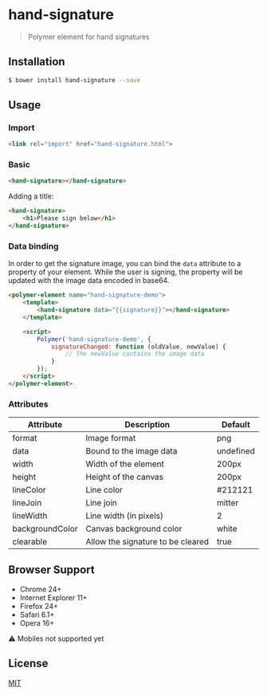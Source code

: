 # hand-signature

> Polymer element for hand signatures

## Installation

```bash
$ bower install hand-signature --save
```

## Usage

### Import

```html
<link rel="import" href="hand-signature.html">
```

### Basic

```html
<hand-signature></hand-signature>
```

Adding a title:

```html
<hand-signature>
    <h1>Please sign below</h1>
</hand-signature>
```

### Data binding

In order to get the signature image, you can bind the `data` attribute to a property of your element.
While the user is signing, the property will be updated with the image data encoded in base64.

```html
<polymer-element name="hand-signature-demo">
    <template>
        <hand-signature data="{{signature}}"></hand-signature>
    </template>

    <script>
        Polymer('hand-signature-demo', {
            signatureChanged: function (oldValue, newValue) {
                // The newValue contains the image data
            }
        });
    </script>
</polymer-element>
```

### Attributes

| Attribute       | Description                       | Default
|-----------------|-----------------------------------|---------
| format          | Image format                      | png
| data            | Bound to the image data           | undefined
| width           | Width of the element              | 200px
| height          | Height of the canvas              | 200px
| lineColor       | Line color                        | #212121
| lineJoin        | Line join                         | mitter
| lineWidth       | Line width (in pixels)            | 2
| backgroundColor | Canvas background color           | white
| clearable       | Allow the signature to be cleared | true

## Browser Support

- Chrome 24+
- Internet Explorer 11+
- Firefox 24+
- Safari 6.1+
- Opera 16+

:warning: Mobiles not supported yet

## License

[MIT](https://github.com/florianv/hand-signature/blob/master/LICENSE)
